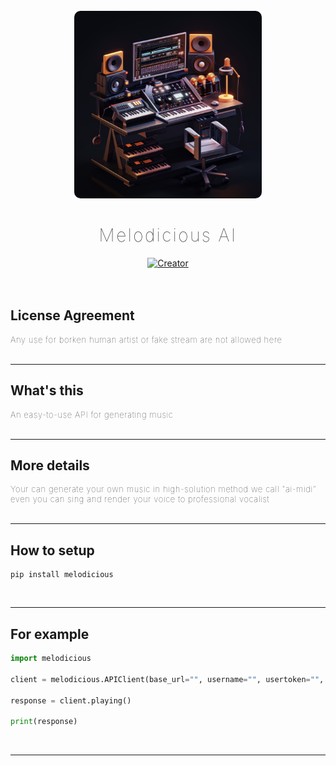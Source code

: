 <head>
<style>
.normal-font {
    font-weight: lighter;
    font-size: 13px;
    letter-spacing: 0.6px
}
</style>
</head>

<br>
<div align="center" class= "main"> 
  <img src="materails/img/logo.png" width="300" height="300" style="border-radius: 10px"/>
  <h1 style="letter-spacing: 2.5px;font-weight: lighter">Melodicious AI</h1>
<a href="https://github.com/DarkMakerofc"><img title="Creator" src="https://img.shields.io/badge/Creator-Cropsun-purple.svg?style=for-the-badge&logo=github"></a>
<br><br><br>
</div>

## License Agreement

<div class="normal-font">
Any use for borken human artist or fake stream are not allowed here
</div>
<br><hr>

## What's this

<div class="normal-font">
An easy-to-use API for generating music
</div>
<br><hr>

## More details

<div class="normal-font">
Your can generate your own music in high-solution method we call "ai-midi"
even you can sing and render your voice to professional vocalist
</div>
<br><hr>

## How to setup

```ssh
pip install melodicious
```

<br><hr>

## For example

```python
import melodicious

client = melodicious.APIClient(base_url="", username="", usertoken="", callEndpoint="", data="")

response = client.playing()

print(response)
```

<br><hr>


